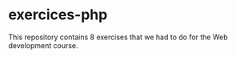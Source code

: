 # exercices-php
 This repository contains 8 exercises that we had to do for the Web development course.
